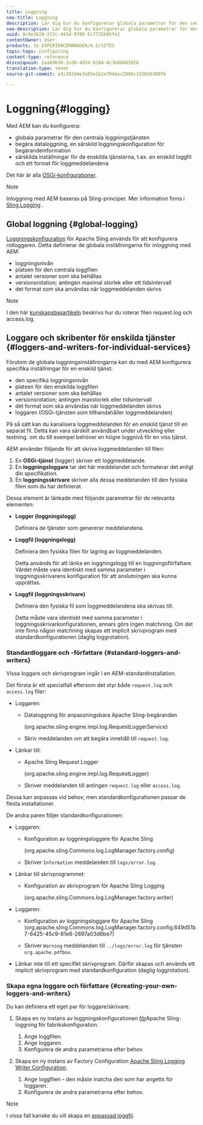 ```yaml
---
title: Loggning
seo-title: Loggning
description: Lär dig hur du konfigurerar globala parametrar för den centrala loggningstjänsten, specifika inställningar för enskilda tjänster eller hur du begär dataloggning.
seo-description: Lär dig hur du konfigurerar globala parametrar för den centrala loggningstjänsten, specifika inställningar för enskilda tjänster eller hur du begär dataloggning.
uuid: 8c9e3628-2f2c-445d-9706-5c7725b85fe2
contentOwner: User
products: SG_EXPERIENCEMANAGER/6.5/SITES
topic-tags: configuring
content-type: reference
discoiquuid: 5aa69b10-2cd0-4d34-8104-8c3b88405926
translation-type: tm+mt
source-git-commit: a3c303d4e3a85e1b2e794bec2006c335056309fb

---
```



# Loggning{#logging}

Med AEM kan du konfigurera:

* globala parametrar för den centrala loggningstjänsten
* begära dataloggning, en särskild loggningskonfiguration för begärandeinformation
* särskilda inställningar för de enskilda tjänsterna, t.ex. en enskild loggfil och ett format för loggmeddelandena

Det här är alla [OSGi-konfigurationer](/help/sites-deploying/configuring-osgi.md).

>[!NOTE]
>
>Inloggning med AEM baseras på Sling-principer. Mer information finns i [Sling Logging](https://sling.apache.org/site/logging.html) .

## Global loggning {#global-logging}

[Loggningskonfiguration](/help/sites-deploying/osgi-configuration-settings.md) för Apache Sling används för att konfigurera rotloggaren. Detta definierar de globala inställningarna för inloggning med AEM:

* loggningsnivån
* platsen för den centrala loggfilen
* antalet versioner som ska behållas
* versionsrotation; antingen maximal storlek eller ett tidsintervall
* det format som ska användas när loggmeddelanden skrivs

>[!NOTE]
>
>I den här [kunskapsbasartikeln](https://helpx.adobe.com/experience-manager/kb/HowToRotateRequestAndAccessLog.html) beskrivs hur du roterar filen request.log och access.log.

## Loggare och skribenter för enskilda tjänster {#loggers-and-writers-for-individual-services}

Förutom de globala loggningsinställningarna kan du med AEM konfigurera specifika inställningar för en enskild tjänst:

* den specifika loggningsnivån
* platsen för den enskilda loggfilen
* antalet versioner som ska behållas
* versionsrotation; antingen maxstorlek eller tidsintervall
* det format som ska användas när loggmeddelanden skrivs
* loggaren (OSGi-tjänsten som tillhandahåller loggmeddelanden)

På så sätt kan du kanalisera loggmeddelanden för en enskild tjänst till en separat fil. Detta kan vara särskilt användbart under utveckling eller testning. om du till exempel behöver en högre loggnivå för en viss tjänst.

AEM använder följande för att skriva loggmeddelanden till filen:

1. En **OSGi-tjänst** (logger) skriver ett loggmeddelande.
1. En **loggningsloggare** tar det här meddelandet och formaterar det enligt din specifikation.
1. En **loggningsskrivare** skriver alla dessa meddelanden till den fysiska filen som du har definierat.

Dessa element är länkade med följande parametrar för de relevanta elementen:

* **Logger (loggningslogg)**

   Definiera de tjänster som genererar meddelandena.

* **Loggfil (loggningslogg)**

   Definiera den fysiska filen för lagring av loggmeddelanden.

   Detta används för att länka en loggningslogg till en loggningsförfattare. Värdet måste vara identiskt med samma parameter i loggningsskrivarens konfiguration för att anslutningen ska kunna upprättas.

* **Loggfil (loggningsskrivare)**

   Definiera den fysiska fil som loggmeddelandena ska skrivas till.

   Detta måste vara identiskt med samma parameter i loggningsskrivarkonfigurationen, annars görs ingen matchning. Om det inte finns någon matchning skapas ett implicit skrivprogram med standardkonfigurationen (daglig loggrotation).

### Standardloggare och -författare {#standard-loggers-and-writers}

Vissa loggare och skrivprogram ingår i en AEM-standardinstallation.

Det första är ett specialfall eftersom det styr både `request.log` och `access.log` filer:

* Loggaren:

   * Dataloggning för anpassningsbara Apache Sling-begäranden

      (org.apache.sling.engine.impl.log.RequestLoggerService)

   * Skriv meddelanden om att begära innehåll till `request.log`.

* Länkar till:

   * Apache Sling Request Logger

      (org.apache.sling.engine.impl.log.RequestLogger)

   * Skriver meddelanden till antingen `request.log` eller `access.log`.

Dessa kan anpassas vid behov, men standardkonfigurationen passar de flesta installationer.

De andra paren följer standardkonfigurationen:

* Loggaren:

   * Konfiguration av loggningsloggare för Apache Sling

      (org.apache.sling.Commons.log.LogManager.factory.config)

   * Skriver `Information` meddelanden till `logs/error.log`.

* Länkar till skrivprogrammet:

   * Konfiguration av skrivprogram för Apache Sling Logging

      (org.apache.sling.Commons.log.LogManager.factory.writer)

* Loggaren:

   * Konfiguration av loggningsloggare för Apache Sling (org.apache.sling.Commons.log.LogManager.factory.config.649d51b7-6425-45c9-81e6-2697a03d6be7)

   * Skriver `Warning` meddelanden till `../logs/error.log` för tjänsten `org.apache.pdfbox`.

* Länkar inte till ett specifikt skrivprogram. Därför skapas och används ett implicit skrivprogram med standardkonfiguration (daglig loggrotation).

### Skapa egna loggare och författare {#creating-your-own-loggers-and-writers}

Du kan definiera ett eget par för loggare/skrivare:

1. Skapa en ny instans av loggningskonfigurationen [för](/help/sites-deploying/osgi-configuration-settings.md)Apache Sling-loggning för fabrikskonfiguration.

   1. Ange loggfilen.
   1. Ange loggaren.
   1. Konfigurera de andra parametrarna efter behov.

1. Skapa en ny instans av Factory Configuration [Apache Sling Logging Writer Configuration](/help/sites-deploying/osgi-configuration-settings.md).

   1. Ange loggfilen - den måste matcha den som har angetts för loggaren.
   1. Konfigurera de andra parametrarna efter behov.

>[!NOTE]
>
>I vissa fall kanske du vill skapa en [anpassad loggfil](/help/sites-deploying/monitoring-and-maintaining.md#create-a-custom-log-file).


